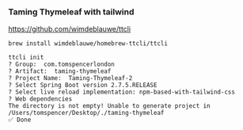 ### Taming Thymeleaf with tailwind 
https://github.com/wimdeblauwe/ttcli
```angular2html
brew install wimdeblauwe/homebrew-ttcli/ttcli
```

```angular2html
ttcli init
? Group:  com.tomspencerlondon
? Artifact:  taming-thymeleaf
? Project Name:  Taming-Thymeleaf-2
? Select Spring Boot version 2.7.5.RELEASE
? Select live reload implementation: npm-based-with-tailwind-css
? Web dependencies
The directory is not empty! Unable to generate project in /Users/tomspencer/Desktop/./taming-thymeleaf
✅ Done
```